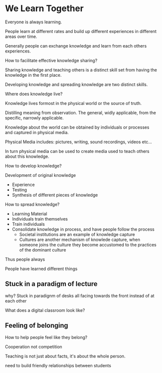 # We Learn Together

Everyone is always learning.

People learn at different rates and build up different experiences in different areas over time.

Generally people can exchange knowledge and learn from each others experiences.


How to facilitate effective knowledge sharing?

Sharing knowledge and teaching others is a distinct skill set from having the knowledge in the first place.


Developing knowledge and spreading knowledge are two distinct skills.

Where does knowledge live?

Knowledge lives formost in the physical world or the source of truth.

Distilling meaning from observation. The general, widly applicable, from the specific, narrowly applicable.

Knowledge about the world can be obtained by individuals or processes and captured in physical media.

Physical Media includes: pictures, writing, sound recordings, videos etc... 

In turn physical media can be used to create media used to teach others about this knowledge.

How to develop knowledge?

Development of original knowledge

* Experience
* Testing
* Synthesis of different pieces of knowledge


How to spread knowledge?

* Learning Material
* Individuals train themselves
* Train individuals
* Consolidate knowledge in process, and have people follow the process
    * Societal institutions are an example of knowledge capture
    * Cultures are another mechanism of knowlede capture, when someone joins the culture they become accustomed to the practices of the dominant culture


Thus people always


People have learned different things 




## Stuck in a paradigm of lecture

why? Stuck in paradignm of desks all facing towards the front instead of at each other

What does a digital classroom look like?

## Feeling of belonging

How to help people feel like they belong?

Cooperation not competition

Teaching is not just about facts, it's about the whole person.

need to build friendly relationships between students


